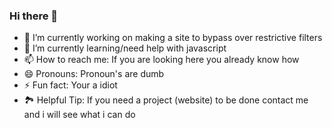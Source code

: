 ### Hi there 👋


- 🔭 I’m currently working on making a site to bypass over restrictive filters
- 🌱 I’m currently learning/need help with javascript
- 📫 How to reach me: If you are looking here you already know how
- 😄 Pronouns: Pronoun's are dumb
- ⚡ Fun fact: Your a idiot
- 🏞️ Helpful Tip: If you need a project (website) to be done contact me and i will see what i can do


